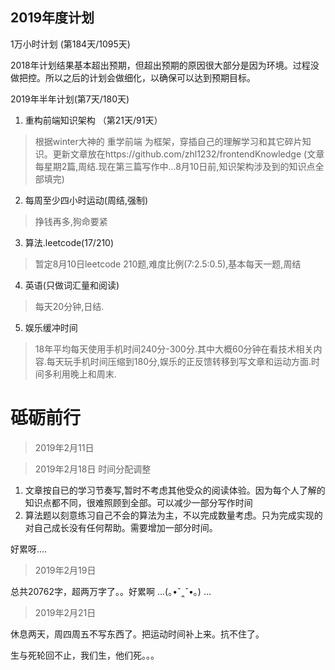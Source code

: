 ## 2019年度计划

1万小时计划 (第184天/1095天)

2018年计划结果基本超出预期，但超出预期的原因很大部分是因为环境。过程没做把控。所以之后的计划会做细化，以确保可以达到预期目标。

2019年半年计划(第7天/180天)

1. 重构前端知识架构 （第21天/91天）

>   根据winter大神的 重学前端 为框架，穿插自己的理解学习和其它碎片知识。更新文章放在https://github.com/zhl1232/frontendKnowledge (文章每星期2篇,周结.现在第三篇写作中...8月10日前,知识架构涉及到的知识点全部填完)

2. 每周至少四小时运动(周结,强制)

> 挣钱再多,狗命要紧

3. 算法.leetcode(17/210)

> 暂定8月10日leetcode 210题,难度比例(7:2.5:0.5),基本每天一题,周结

4. 英语(只做词汇量和阅读)

> 每天20分钟,日结.

5. 娱乐缓冲时间

> 18年平均每天使用手机时间240分-300分.其中大概60分钟在看技术相关内容.每天玩手机时间压缩到180分,娱乐的正反馈转移到写文章和运动方面.时间多利用晚上和周末.

# 砥砺前行
> 2019年2月11日


> 2019年2月18日
时间分配调整
1. 文章按自已的学习节奏写,暂时不考虑其他受众的阅读体验。因为每个人了解的知识点都不同，很难照顾到全部。可以减少一部分写作时间
2. 算法题以刻意练习自己不会的算法为主，不以完成数量考虑。只为完成实现的对自己成长没有任何帮助。需要增加一部分时间。

好累呀....

> 2019年2月19日

总共20762字，超两万字了。。好累啊  ...(｡•ˇ‸ˇ•｡) ...

> 2019年2月21日

休息两天，周四周五不写东西了。把运动时间补上来。抗不住了。

生与死轮回不止，我们生，他们死。。。